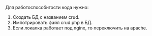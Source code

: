 Для работоспособнгости кода нужно:
  1. Создать БД с названием crud.
  2. Импотрировать файл crud.php в БД.
  3. Если локалка работает под nginx, то переключить на apache.
